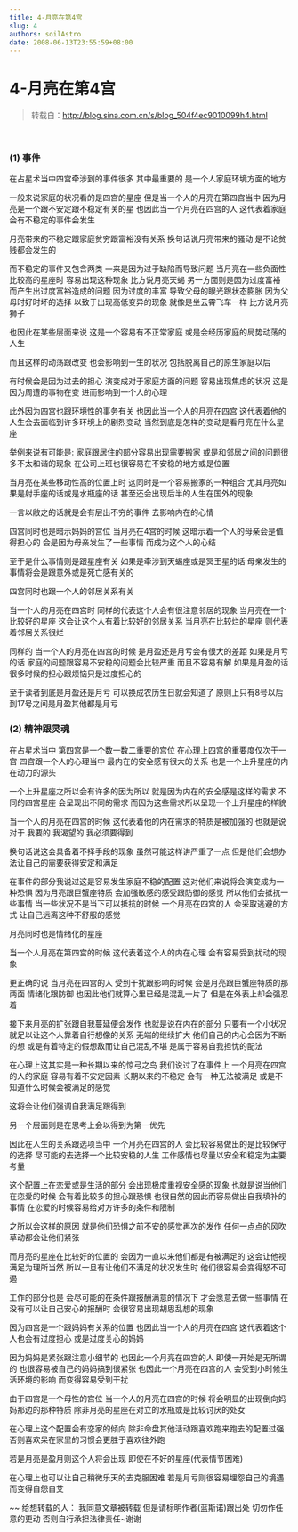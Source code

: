 ```yaml
---
title: 4-月亮在第4宫
slug: 4
authors: soilAstro
date: 2008-06-13T23:55:59+08:00
---
```

# 4-月亮在第4宫

> 转载自：http://blog.sina.com.cn/s/blog_504f4ec9010099h4.html

 


### (1) 事件


在占星术当中四宫牵涉到的事件很多
其中最重要的
是一个人家庭环境方面的地方


一般来说家庭的状况看的是四宫的星座
但是当一个人的月亮在第四宫当中
因为月亮是一个跟不安定跟不稳定有关的星
也因此当一个月亮在四宫的人
这代表着家庭会有不稳定的事件会发生


月亮带来的不稳定跟家庭贫穷跟富裕没有关系
换句话说月亮带来的骚动
是不论贫贱都会发生的


而不稳定的事件又包含两类
一来是因为过于缺陷而导致问题
当月亮在一些负面性比较高的星座时
容易出现这种现象
比方说月亮天蝎
另一方面则是因为过度富裕
而产生出过度富裕造成的问题
因为过度的丰富
导致父母的眼光跟状态膨胀
因为父母时好时坏的选择
以致于出现高低变异的现象
就像是坐云霄飞车一样
比方说月亮狮子


也因此在某些层面来说
这是一个容易有不正常家庭
或是会经历家庭的局势动荡的人生


而且这样的动荡跟改变
也会影响到一生的状况
包括脱离自己的原生家庭以后


有时候会是因为过去的担心
演变成对于家庭方面的问题
容易出现焦虑的状况
这是因为周遭的事物在变
进而影响到一个人的心理


此外因为四宫也跟环境性的事务有关
也因此当一个人的月亮在四宫
这代表着他的人生会去面临到许多环境上的剧烈变动
当然到底是怎样的变动是看月亮在什么星座


举例来说有可能是:
家庭跟居住的部分容易出现需要搬家
或是和邻居之间的问题很多不太和谐的现象
在公司上班也很容易在不安稳的地方或是位置


当月亮在某些移动性高的位置上时
这同时是一个容易搬家的一种组合
尤其月亮如果是射手座的话或是水瓶座的话
甚至还会出现后半的人生在国外的现象


一言以敝之的话就是会有层出不穷的事件
去影响内在的心情


四宫同时也是暗示妈妈的宫位
当月亮在4宫的时候
这暗示着一个人的母亲会是值得担心的
会是因为母亲发生了一些事情
而成为这个人的心结


至于是什么事情则是跟星座有关
如果是牵涉到天蝎座或是冥王星的话
母亲发生的事情将会是跟意外或是死亡感有关的


四宫同时也跟一个人的邻居关系有关


当一个人的月亮在四宫时
同样的代表这个人会有很注意邻居的现象
当月亮在一个比较好的星座
这会让这个人有着比较好的邻居关系
当月亮在比较烂的星座
则代表着邻居关系很烂


同样的
当一个人的月亮在四宫的时候
是月盈还是月亏会有很大的差距
如果是月亏的话
家庭的问题跟容易不安稳的问题会比较严重
而且不容易有解
如果是月盈的话
很多时候的担心跟烦恼只是过度担心的


至于读者到底是月盈还是月亏
可以换成农历生日就会知道了
原则上只有8号以后到17号之间是月盈其他都是月亏


### (2) 精神跟灵魂


在占星术当中
第四宫是一个数一数二重要的宫位
在心理上四宫的重要度仅次于一宫
四宫跟一个人的心理当中
最内在的安全感有很大的关系
也是一个上升星座的内在动力的源头


一个上升星座之所以会有许多的因为所以
就是因为内在的安全感是这样的需求
不同的四宫星座
会呈现出不同的需求
而因为这些需求所以呈现一个上升星座的样貌


当一个人的月亮在四宫的时候
这代表着他的内在需求的特质是被加强的
也就是说对于.我要的.我渴望的.我必须要得到


换句话说这会具备着不择手段的现象
虽然可能这样讲严重了一点
但是他们会想办法让自己的需要获得安定和满足


在事件的部分我说过这是容易发生家庭不稳的配置
这对他们来说将会演变成为一种恐惧
因为月亮跟巨蟹座特质
会加强敏感的感受跟防御的感觉
所以他们会抵抗一些事情
当一些状况不是当下可以抵抗的时候
一个月亮在四宫的人
会采取逃避的方式
让自己远离这种不舒服的感觉


月亮同时也是情绪化的星座


当一个人月亮在第四宫的时候
这代表着这个人的内在心理
会有容易受到扰动的现象


更正确的说
当月亮在四宫的人
受到干扰跟影响的时候
会是月亮跟巨蟹座特质的那两面
情绪化跟防御
也因此他们就算心里已经是混乱一片了
但是在外表上却会强忍着


接下来月亮的扩张跟自我蔓延便会发作
也就是说在内在的部分
只要有一个小状况
就足以让这个人靠着自行想像的关系
无端的继续扩大
他们自己的内心会因为不断的想
或是有着特定的假想敌而让自己混乱不堪
是属于容易自我担忧的配法


在心理上这其实是一种长期以来的惊弓之鸟
我们说过了在事件上
一个月亮在四宫的人的家庭
容易有着不安定因素
长期以来的不稳定
会有一种无法被满足
或是不知道什么时候会被满足的感觉


这将会让他们强调自我满足跟得到


另一个层面则是在思考上会以得到为第一优先


因此在人生的关系跟选项当中
一个月亮在四宫的人
会比较容易做出的是比较保守的选择
尽可能的去选择一个比较安稳的人生
工作感情也尽量以安全和稳定为主要考量


这个配置上在恋爱或是生活的部分
会出现极度重视安全感的现象
也就是说当他们在恋爱的时候
会有着比较多的担心跟恐惧
也很自然的因此而容易做出自我填补的事情
在恋爱的时候容易给对方许多的条件和限制


之所以会这样的原因
就是他们恐惧之前不安的感觉再次的发作
任何一点点的风吹草动都会让他们紧张


而月亮的星座在比较好的位置的
会因为一直以来他们都是有被满足的
这会让他视满足为理所当然
所以一旦有让他们不满足的状况发生时
他们很容易会变得怒不可遏


工作的部分也是
会尽可能的在条件跟报酬满意的情况下
才会愿意去做一些事情
在没有可以让自己安心的报酬时
会很容易出现胡思乱想的现象


因为四宫是一个跟妈妈有关系的位置
也因此当一个人的月亮在四宫
这代表着这个人也会有过度担心
或是过度关心的妈妈


因为妈妈是紧张跟注意小细节的
也因此一个月亮在四宫的人
即使一开始是无所谓的
也很容易被自己的妈妈搞到很紧张
也因此一个月亮在四宫的人
会受到小时候生活环境的影响
而变得容易受到干扰


由于四宫是一个母性的宫位
当一个人的月亮在四宫的时候
将会明显的出现倒向妈妈那边的那种特质
除非月亮的星座在对立的水瓶或是比较讨厌的处女


在心理上这个配置会有恋家的倾向
除非命盘其他活动跟喜欢跑来跑去的配置过强
否则喜欢呆在家里的习惯会更胜于喜欢往外跑


若是月亮是盈月则这个人将会出现
即使在不好的星座(代表情节困难)


在心理上也可以让自己稍微乐天的去克服困难
若是月亏则很容易埋怨自己的境遇
而变得自怨自艾


~~
给想转载的人：
我同意文章被转载
但是请标明作者(蓝斯诺)跟出处
切勿作任意的更动
否则自行承担法律责任~谢谢


 


  